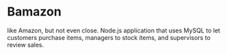 # Bamazon
like Amazon, but not even close. Node.js application that uses MySQL to let customers purchase items, managers to stock items, and supervisors to review sales. 
